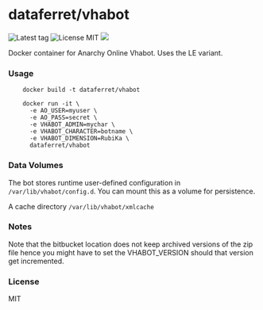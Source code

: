 dataferret/vhabot
=================
![Latest tag](https://img.shields.io/github/tag/dataferret/docker-vhabot.svg?style=flat)
![License MIT](https://img.shields.io/badge/license-MIT-blue.svg?style=flat)
[![](https://badge.imagelayers.io/dataferret/vhabot:latest.svg)](https://imagelayers.io/?images=dataferret/vhabot:latest 'Get your own badge on imagelayers.io')

Docker container for Anarchy Online Vhabot.  Uses the LE variant.


### Usage

        docker build -t dataferret/vhabot

        docker run -it \
          -e AO_USER=myuser \
          -e AO_PASS=secret \
          -e VHABOT_ADMIN=mychar \
          -e VHABOT_CHARACTER=botname \
          -e VHABOT_DIMENSION=RubiKa \
          dataferret/vhabot

### Data Volumes

The bot stores runtime user-defined configuration in `/var/lib/vhabot/config.d`.
You can mount this as a volume for persistence.

A cache directory `/var/lib/vhabot/xmlcache`


### Notes

Note that the bitbucket location does not keep archived versions of the
zip file hence you might have to set the VHABOT_VERSION should that version
get incremented.

### License

MIT